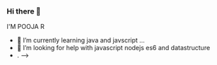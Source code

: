 ### Hi there 👋
I'M POOJA R
- 🌱 I’m currently learning java and javscript ...
- 🤔 I’m looking for help with javascript nodejs es6 and datastructure
- .
-->
